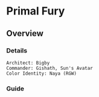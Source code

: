 # Primal Fury
## Overview
### Details
```
Architect: Bigby
Commander: Gishath, Sun's Avatar
Color Identity: Naya (RGW)
```

### Guide
